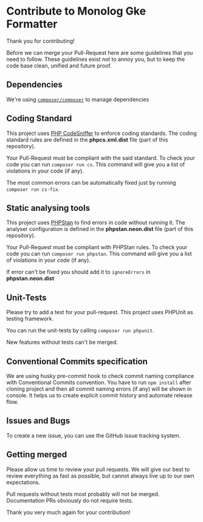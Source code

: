 # Contribute to Monolog Gke Formatter

Thank you for contributing!

Before we can merge your Pull-Request here are some guidelines that you need to follow.
These guidelines exist not to annoy you, but to keep the code base clean,
unified and future proof.

## Dependencies

We're using [`composer/composer`](https://github.com/composer/composer) to manage dependencies

## Coding Standard

This project uses [PHP CodeSniffer](https://github.com/squizlabs/PHP_CodeSniffer) to enforce coding standards.
The coding standard rules are defined in the **phpcs.xml.dist** file (part of this repository).

Your Pull-Request must be compliant with the said standard.
To check your code you can run `composer run cs`. This command will give you a list of violations in your code (if any).

The most common errors can be automatically fixed just by running `composer run cs-fix`.

[coding standard homepage]: https://github.com/doctrine/coding-standard

## Static analysing tools

This project uses [PHPStan](https://github.com/phpstan/phpstan) to find errors in code without running it.
The analyser configuration is defined in the **phpstan.neon.dist** file (part of this repository).

Your Pull-Request must be compliant with PHPStan rules.
To check your code you can run `composer run phpstan`. This command will give you a list of violations in your code (if any).

If error can't be fixed you should add it to `ignoreErrors` in  **phpstan.neon.dist**

## Unit-Tests

Please try to add a test for your pull-request. This project uses PHPUnit as testing framework.

You can run the unit-tests by calling `composer run phpunit`.

New features without tests can't be merged.

## Conventional Commits specification

We are using husky pre-commit hook to check commit naming compliance with Conventional Commits convention.
You have to run `npm install` after cloning project and then all commit naming errors (if any) will be shown in console.
It helps us to create explicit commit history and automate release flow. 

## Issues and Bugs

To create a new issue, you can use the GitHub issue tracking system.

## Getting merged

Please allow us time to review your pull requests. We will give our best to review
everything as fast as possible, but cannot always live up to our own expectations.

Pull requests without tests most probably will not be merged.
Documentation PRs obviously do not require tests.

Thank you very much again for your contribution!
